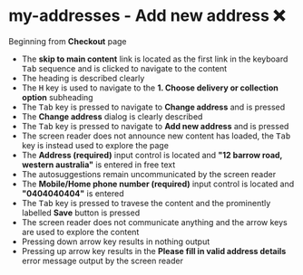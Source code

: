 # my-addresses - Add new address :x:
Beginning from **Checkout** page
- The **skip to main content** link is located as the first link in the keyboard <kbd>Tab</kbd> sequence and is clicked to navigate to the content
- The heading is described clearly
- The <kbd>H</kbd> key is used to navigate to the **1. Choose delivery or collection option** subheading
- The <kbd>Tab</kbd> key is pressed to navigate to **Change address** and is pressed
- The **Change address** dialog is clearly described
- The <kbd>Tab</kbd> key is pressed to navigate to **Add new address** and is pressed
- The screen reader does not announce new content has loaded, the <kbd>Tab</kbd> key is instead used to explore the page
- The **Address (required)** input control is located and **"12 barrow road, western australia"** is entered in free text
- The autosuggestions remain uncommunicated by the screen reader
- The **Mobile/Home phone number (required)** input control is located and **"0404040404"** is entered
- The <kbd>Tab</kbd> key is pressed to travese the content and the prominently labelled **Save** button is pressed
- The screen reader does not communicate anything and the arrow keys are used to explore the content
- Pressing down arrow key results in nothing output
- Pressing up arrow key results in the **Please fill in valid address details** error message output by the screen reader
